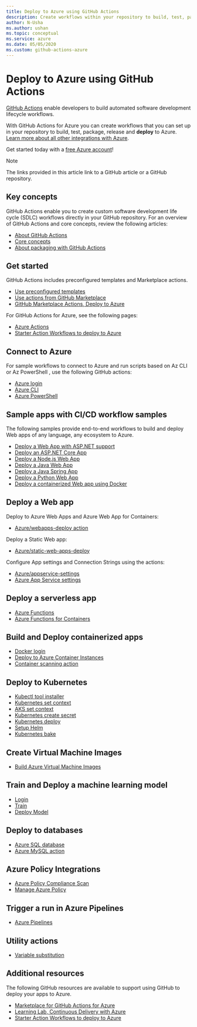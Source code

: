 ```yaml
---
title: Deploy to Azure using GitHub Actions
description: Create workflows within your repository to build, test, package, release and deploy to Azure. 
author: N-Usha 
ms.author: ushan 
ms.topic: conceptual
ms.service: azure 
ms.date: 05/05/2020
ms.custom: github-actions-azure
---
```



# Deploy to Azure using GitHub Actions

[GitHub Actions](https://help.github.com/articles/about-github-actions) enable developers to build automated software development lifecycle workflows.  

With GitHub Actions for Azure you can create workflows that you can set up in your repository to build, test, package, release and **deploy** to Azure. [Learn more about all other integrations with Azure](https://aka.ms/GitHubonAzure).

Get started today with a [free Azure account](https://azure.com/free/open-source)!

> [!NOTE]   
> The links provided in this article link to a GitHub article or a GitHub repository. 

## Key concepts

GitHub Actions enable you to create custom software development life cycle (SDLC) workflows directly in your GitHub repository. For an overview of GitHub Actions and core concepts, review the following articles: 

- [About GitHub Actions](https://help.github.com/actions/getting-started-with-github-actions/about-github-actions)
- [Core concepts ](https://help.github.com/actions/getting-started-with-github-actions/core-concepts-for-github-actions)
- [About packaging with GitHub Actions](https://help.github.com/en/actions/publishing-packages-with-github-actions/about-packaging-with-github-actions)

## Get started 

GitHub Actions includes preconfigured templates and Marketplace actions. 

- [Use preconfigured templates](https://help.github.com/actions/getting-started-with-github-actions/starting-with-preconfigured-workflow-templates)  
- [Use actions from GitHub Marketplace](https://help.github.com/en/actions/getting-started-with-github-actions/using-actions-from-github-marketplace)  
- [GitHub Marketplace Actions, Deploy to Azure](https://github.com/marketplace?type=actions&query=Azure)  
  
For GitHub Actions for Azure, see the following pages: 
   
- [Azure Actions](https://github.com/marketplace?query=Azure&type=actions)  
- [Starter Action Workflows to deploy to Azure](https://github.com/Azure/actions-workflow-samples)


## Connect to Azure

For sample workflows to connect to Azure and run scripts based on Az CLI or Az PowerShell , use the following GitHub actions:  

- [Azure login](https://github.com/Azure/login)  
- [Azure CLI](https://github.com/Azure/CLI)
- [Azure PowerShell](https://github.com/Azure/powershell)


## Sample apps with CI/CD workflow samples 

The following samples provide end-to-end workflows  to build and deploy Web apps of any language, any ecosystem to Azure. 

- [Deploy a Web App with ASP.NET support](https://github.com/Azure-Samples/dotnet-sample)  
- [Deploy an ASP.NET Core App](https://github.com/Azure-Samples/dotnet_core_sample)  
- [Deploy a Node.js Web App](https://github.com/Azure-Samples/node_express_app)  
- [Deploy a Java Web App](https://github.com/Azure-Samples/java-spring-petclinic)  
- [Deploy a Java Spring App](https://github.com/Azure-Samples/Java-application-petstore-ee7)  
- [Deploy a Python Web App](https://github.com/Azure-Samples/pythonSample_thecatsaidno)  
- [Deploy a containerized Web app using Docker](https://github.com/Azure-Samples/Node_express_container)


## Deploy a Web app

Deploy to Azure Web Apps and Azure Web App for Containers:

- [Azure/webapps-deploy action](https://github.com/Azure/webapps-deploy)

Deploy a Static Web app:
- [Azure/static-web-apps-deploy](/azure/static-web-apps/getting-started?tabs=angular)


Configure App settings and Connection Strings using the actions:

- [Azure/appservice-settings](https://github.com/Azure/appservice-settings) 
- [Azure App Service settings](https://github.com/Azure/appservice-settings)  

## Deploy a serverless app

- [Azure Functions](https://github.com/Azure/functions-action)  
- [Azure Functions for Containers](https://github.com/Azure/webapps-container-deploy)  
 
## Build and Deploy containerized apps

- [Docker login](https://github.com/Azure/docker-login)  
- [Deploy to Azure Container Instances](https://github.com/Azure/aci-deploy)
- [Container scanning action](https://github.com/Azure/container-scan)

## Deploy to Kubernetes

- [Kubectl tool installer](https://github.com/Azure/setup-kubectl)  
- [Kubernetes set context](https://github.com/Azure/k8s-set-context)  
- [AKS set context](https://github.com/Azure/aks-set-context)  
- [Kubernetes create secret](https://github.com/Azure/k8s-create-secret)  
- [Kubernetes deploy](https://github.com/Azure/k8s-deploy)  
- [Setup Helm](https://github.com/Azure/setup-helm)  
- [Kubernetes bake](https://github.com/Azure/k8s-bake)  

## Create Virtual Machine Images
- [Build Azure Virtual Machine Images](https://github.com/Azure/build-vm-image)

## Train and Deploy a machine learning model 

- [Login](https://github.com/Azure/aml-workspace) 
- [Train](https://github.com/Azure/aml-run)
- [Deploy Model](https://github.com/Azure/aml-deploy)

## Deploy to databases

- [Azure SQL database](https://github.com/Azure/sql-action)  
- [Azure MySQL action](https://github.com/Azure/mysql-action)  

## Azure Policy Integrations

- [Azure Policy Compliance Scan](https://github.com/Azure/policy-compliance-scan) 
- [Manage Azure Policy](https://github.com/Azure/manage-azure-policy)

## Trigger a run in Azure Pipelines

- [Azure Pipelines](https://github.com/Azure/pipelines)  
 
## Utility actions

- [Variable substitution](https://github.com/Microsoft/variable-substitution) 


## Additional resources

The following GitHub resources are available to support using GitHub to deploy your apps to Azure.  

- [Marketplace for GitHub Actions for Azure](https://github.com/marketplace?query=Azure&type=actions)
- [Learning Lab, Continuous Delivery with Azure](https://lab.github.com/githubtraining/github-actions:-continuous-delivery-with-azure)
- [Starter Action Workflows to deploy to Azure](https://github.com/Azure/actions-workflow-samples)
